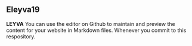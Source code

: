 ## Eleyva19
**LEYVA**
You can use the editor on Github to maintain and preview the content for your website in Markdown files. 
Whenever you commit to this respository.
